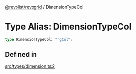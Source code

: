 [@revolist/revogrid](README.md) / DimensionTypeCol

# Type Alias: DimensionTypeCol

```ts
type DimensionTypeCol: "rgCol";
```

## Defined in

[src/types/dimension.ts:2](https://github.com/revolist/revogrid/blob/a05de3c33a7ba2a618c9fb3780f2f2c0197bcd28/src/types/dimension.ts#L2)
